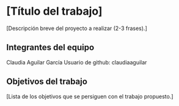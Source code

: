 # [Título del trabajo]

[Descripción breve del proyecto a realizar (2-3 frases).]

## Integrantes del equipo
Claudia Aguilar García 
Usuario de github: claudiaaguilar


## Objetivos del trabajo

[Lista de los objetivos que se persiguen con el trabajo propuesto.]
